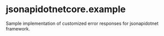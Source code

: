 # jsonapidotnetcore.example
Sample implementation of customized error responses for jsonapidotnet framework.
